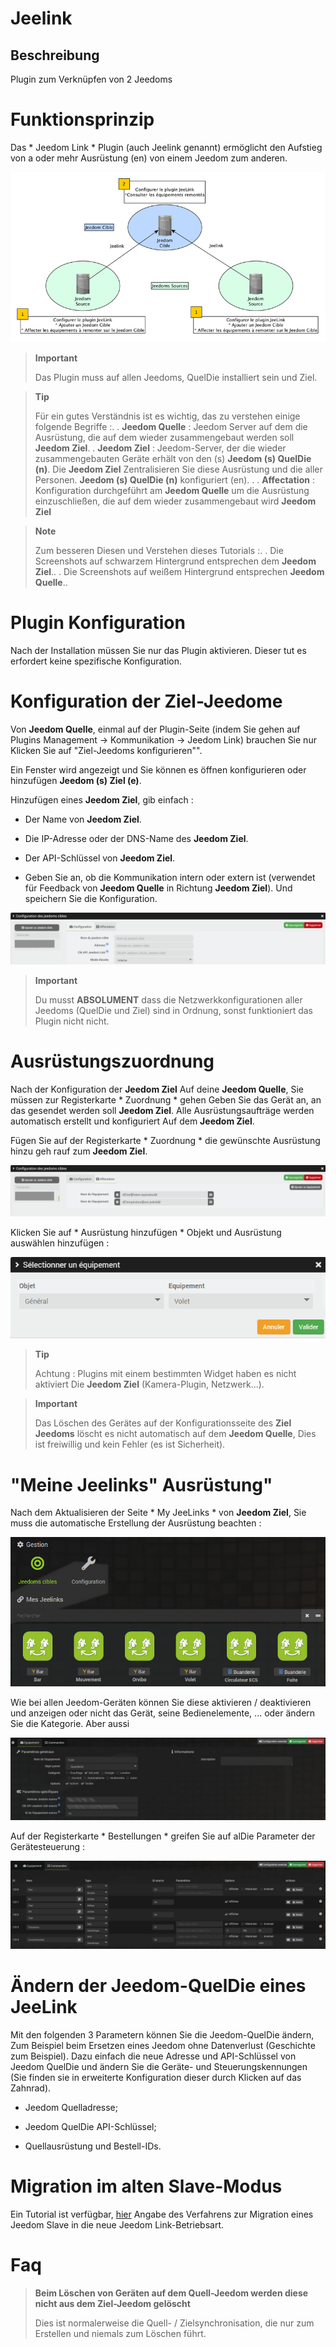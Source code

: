 Jeelink 
=======

Beschreibung 
-----------

Plugin zum Verknüpfen von 2 Jeedoms

Funktionsprinzip 
==========================

Das * Jeedom Link * Plugin (auch Jeelink genannt) ermöglicht den Aufstieg von a
oder mehr Ausrüstung (en) von einem Jeedom zum anderen.

![jeelink1](../images/jeelink1.png)

> **Important**
>
> Das Plugin muss auf allen Jeedoms, QuelDie installiert sein
> und Ziel.

> **Tip**
>
> Für ein gutes Verständnis ist es wichtig, das zu verstehen
> einige folgende Begriffe :\.
> \.
> **Jeedom Quelle** : Jeedom Server auf dem die
> Ausrüstung, die auf dem wieder zusammengebaut werden soll **Jeedom Ziel**\.
> \.
> **Jeedom Ziel** : Jeedom-Server, der die wieder zusammengebauten Geräte erhält
> von den (s) **Jeedom (s) QuelDie (n)**\.
> Die **Jeedom Ziel** Zentralisieren Sie diese Ausrüstung und die aller Personen.
> **Jeedom (s) QuelDie (n)** konfiguriert (en). \.
> \.
> **Affectation** : Konfiguration durchgeführt am **Jeedom Quelle**
> um die Ausrüstung einzuschließen, die auf dem wieder zusammengebaut wird **Jeedom
> Ziel**

> **Note**
>
> Zum besseren Diesen und Verstehen dieses Tutorials :\.
> \.
> Die Screenshots auf schwarzem Hintergrund entsprechen dem **Jeedom Ziel**.\.
> \.
> Die Screenshots auf weißem Hintergrund entsprechen **Jeedom Quelle**.\.

Plugin Konfiguration 
=======================

Nach der Installation müssen Sie nur das Plugin aktivieren. Dieser tut es
erfordert keine spezifische Konfiguration.

Konfiguration der Ziel-Jeedome 
================================

Von **Jeedom Quelle**, einmal auf der Plugin-Seite (indem Sie gehen
auf Plugins Management → Kommunikation → Jeedom Link) brauchen Sie nur
Klicken Sie auf "Ziel-Jeedoms konfigurieren"".

Ein Fenster wird angezeigt und Sie können es öffnen
konfigurieren oder hinzufügen **Jeedom (s) Ziel (e)**.

Hinzufügen eines **Jeedom Ziel**, gib einfach :

-   Der Name von **Jeedom Ziel**.

-   Die IP-Adresse oder der DNS-Name des **Jeedom Ziel**.

-   Der API-Schlüssel von **Jeedom Ziel**.

-   Geben Sie an, ob die Kommunikation intern oder extern ist (verwendet für
    Feedback von **Jeedom Quelle** in Richtung **Jeedom
    Ziel**). Und speichern Sie die Konfiguration.

![jeelink2](../images/jeelink2.png)

> **Important**
>
> Du musst **ABSOLUMENT** dass die Netzwerkkonfigurationen aller
> Jeedoms (QuelDie und Ziel) sind in Ordnung, sonst funktioniert das Plugin nicht
> nicht.

Ausrüstungszuordnung 
===========================

Nach der Konfiguration der **Jeedom Ziel** Auf deine
**Jeedom Quelle**, Sie müssen zur Registerkarte * Zuordnung * gehen
Geben Sie das Gerät an, an das gesendet werden soll **Jeedom Ziel**. Alle
Ausrüstungsaufträge werden automatisch erstellt und konfiguriert
Auf dem **Jeedom Ziel**.

Fügen Sie auf der Registerkarte * Zuordnung * die gewünschte Ausrüstung hinzu
geh rauf zum **Jeedom Ziel**.

![jeelink3](../images/jeelink3.png)

Klicken Sie auf * Ausrüstung hinzufügen * Objekt und Ausrüstung auswählen
hinzufügen :

![jeelink5](../images/jeelink5.png)

> **Tip**
>
> Achtung : Plugins mit einem bestimmten Widget haben es nicht aktiviert
> Die **Jeedom Ziel** (Kamera-Plugin, Netzwerk…).

> **Important**
>
> Das Löschen des Gerätes auf der Konfigurationsseite des
> **Ziel Jeedoms** löscht es nicht automatisch auf dem **Jeedom
> Quelle**, Dies ist freiwillig und kein Fehler (es ist Sicherheit).

"Meine Jeelinks" Ausrüstung" 
==============================

Nach dem Aktualisieren der Seite * My JeeLinks * von **Jeedom Ziel**, Sie
muss die automatische Erstellung der Ausrüstung beachten :

![jeelink4](../images/jeelink4.png)

Wie bei allen Jeedom-Geräten können Sie diese aktivieren / deaktivieren und anzeigen
oder nicht das Gerät, seine Bedienelemente, ... oder ändern Sie die Kategorie. Aber
aussi

![jeelink6](../images/jeelink6.png)

Auf der Registerkarte * Bestellungen * greifen Sie auf alDie Parameter der
Gerätesteuerung :

![jeelink7](../images/jeelink7.png)

Ändern der Jeedom-QuelDie eines JeeLink 
==========================================

Mit den folgenden 3 Parametern können Sie die Jeedom-QuelDie ändern,
Zum Beispiel beim Ersetzen eines Jeedom ohne Datenverlust
(Geschichte zum Beispiel). Dazu einfach die
neue Adresse und API-Schlüssel von Jeedom QuelDie und ändern Sie die
Geräte- und Steuerungskennungen (Sie finden sie in
erweiterte Konfiguration dieser durch Klicken auf das Zahnrad).

-   Jeedom Quelladresse;

-   Jeedom QuelDie API-Schlüssel;

-   Quellausrüstung und Bestell-IDs.

Migration im alten Slave-Modus
=============================

Ein Tutorial ist verfügbar,
[hier](https://jeedom.github.io/documentation/howto/fr_FR/jeelink.migration.html)
Angabe des Verfahrens zur Migration eines Jeedom
Slave in die neue Jeedom Link-Betriebsart.

Faq 
===

>**Beim Löschen von Geräten auf dem Quell-Jeedom werden diese nicht aus dem Ziel-Jeedom gelöscht**
>
>Dies ist normalerweise die Quell- / Zielsynchronisation, die nur zum Erstellen und niemals zum Löschen führt.
